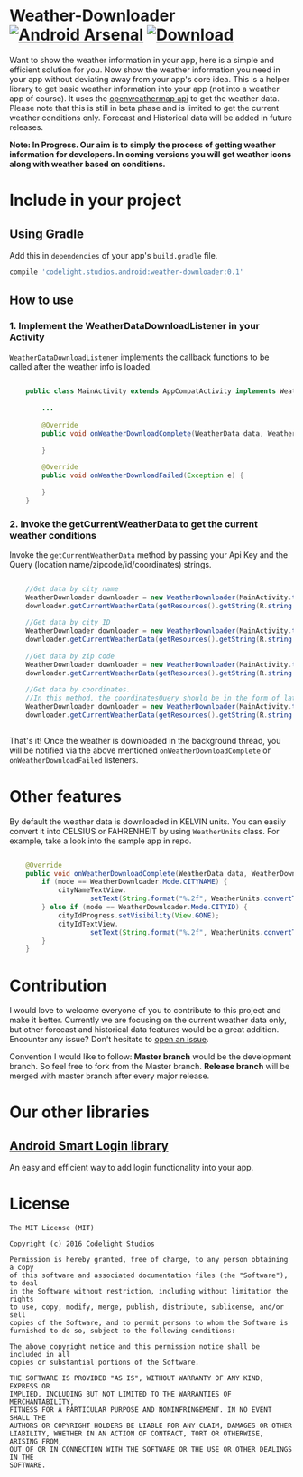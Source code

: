# Weather-Downloader    [![Android Arsenal](https://img.shields.io/badge/Android%20Arsenal-Weather--Downloader-green.svg?style=true)](https://android-arsenal.com/details/1/3061) [ ![Download](https://api.bintray.com/packages/kalyandechiraju/CodelightStudios/Weather-Downloader/images/download.svg?version=version-0.2) ](https://bintray.com/kalyandechiraju/CodelightStudios/Weather-Downloader/version-0.2/link)

Want to show the weather information in your app, here is a simple and efficient solution for you.
Now show the weather information you need in your app without deviating away from your app's core idea.
This is a helper library to get basic weather information into your app (not into a weather app of course).
It uses the [openweathermap api](http://openweathermap.org/api) to get the weather data. Please note that this is still in beta phase and is limited to
get the current weather conditions only. Forecast and Historical data will be added in future releases.

**Note: In Progress. Our aim is to simply the process of getting weather information for developers. In coming versions you will get weather icons along with weather based on conditions.**

# Include in your project
## Using Gradle
Add this in `dependencies` of your app's `build.gradle` file.
```javascript
compile 'codelight.studios.android:weather-downloader:0.1'
```

## How to use
### 1. Implement the WeatherDataDownloadListener in your Activity
`WeatherDataDownloadListener` implements the callback functions to be called after the weather info is loaded.

```java
    
    public class MainActivity extends AppCompatActivity implements WeatherDownloader.WeatherDataDownloadListener {
    
        ...
        
        @Override
        public void onWeatherDownloadComplete(WeatherData data, WeatherDownloader.Mode mode) {
            
        }
    
        @Override
        public void onWeatherDownloadFailed(Exception e) {
            
        }
    }

```

### 2. Invoke the getCurrentWeatherData to get the current weather conditions
Invoke the `getCurrentWeatherData` method by passing your Api Key and the Query (location name/zipcode/id/coordinates) strings. 

```java

    //Get data by city name
    WeatherDownloader downloader = new WeatherDownloader(MainActivity.this, WeatherDownloader.Mode.CITYNAME);
    downloader.getCurrentWeatherData(getResources().getString(R.string.weather_api_key), locationQuery);
    
    //Get data by city ID
    WeatherDownloader downloader = new WeatherDownloader(MainActivity.this, WeatherDownloader.Mode.CITYID);
    downloader.getCurrentWeatherData(getResources().getString(R.string.weather_api_key), cityIdQuery);
    
    //Get data by zip code
    WeatherDownloader downloader = new WeatherDownloader(MainActivity.this, WeatherDownloader.Mode.ZIPCODE);
    downloader.getCurrentWeatherData(getResources().getString(R.string.weather_api_key), zipCodeQuery);
    
    //Get data by coordinates.
    //In this method, the coordinatesQuery should be in the form of latitude:longitude format only.
    WeatherDownloader downloader = new WeatherDownloader(MainActivity.this, WeatherDownloader.Mode.COORDINATES);
    downloader.getCurrentWeatherData(getResources().getString(R.string.weather_api_key), coordinatesQuery);
    
```

That's it! Once the weather is downloaded in the background thread, you will be notified via the above mentioned
`onWeatherDownloadComplete` or `onWeatherDownloadFailed` listeners.

# Other features
By default the weather data is downloaded in KELVIN units. You can easily convert it into CELSIUS or FAHRENHEIT by using 
`WeatherUnits` class. For example, take a look into the sample app in repo.

```java

    @Override
    public void onWeatherDownloadComplete(WeatherData data, WeatherDownloader.Mode mode) {
        if (mode == WeatherDownloader.Mode.CITYNAME) {
            cityNameTextView.
                    setText(String.format("%.2f", WeatherUnits.convertToCelsius(data.getMain().getTemp())));
        } else if (mode == WeatherDownloader.Mode.CITYID) {
            cityIdProgress.setVisibility(View.GONE);
            cityIdTextView.
                    setText(String.format("%.2f", WeatherUnits.convertToFahrenheit(data.getMain().getTemp())));
        }
    }

```

# Contribution
I would love to welcome everyone of you to contribute to this project and make it better.
Currently we are focusing on the current weather data only, 
but other forecast and historical data features would be a great addition.
Encounter any issue? Don't hesitate to [open an issue](https://github.com/CodelightStudios/Weather-Downloader/issues).

Convention I would like to follow: **Master branch** would be the development branch. 
So feel free to fork from the Master branch. **Release branch** will be merged with master branch after every major release.


# Our other libraries
## [Android Smart Login library](https://github.com/CodelightStudios/Android-Smart-Login)
An easy and efficient way to add login functionality into your app.


# License
    The MIT License (MIT)

    Copyright (c) 2016 Codelight Studios
    
    Permission is hereby granted, free of charge, to any person obtaining a copy
    of this software and associated documentation files (the "Software"), to deal
    in the Software without restriction, including without limitation the rights
    to use, copy, modify, merge, publish, distribute, sublicense, and/or sell
    copies of the Software, and to permit persons to whom the Software is
    furnished to do so, subject to the following conditions:
    
    The above copyright notice and this permission notice shall be included in all
    copies or substantial portions of the Software.

    THE SOFTWARE IS PROVIDED "AS IS", WITHOUT WARRANTY OF ANY KIND, EXPRESS OR
    IMPLIED, INCLUDING BUT NOT LIMITED TO THE WARRANTIES OF MERCHANTABILITY,
    FITNESS FOR A PARTICULAR PURPOSE AND NONINFRINGEMENT. IN NO EVENT SHALL THE
    AUTHORS OR COPYRIGHT HOLDERS BE LIABLE FOR ANY CLAIM, DAMAGES OR OTHER
    LIABILITY, WHETHER IN AN ACTION OF CONTRACT, TORT OR OTHERWISE, ARISING FROM,
    OUT OF OR IN CONNECTION WITH THE SOFTWARE OR THE USE OR OTHER DEALINGS IN THE
    SOFTWARE.
